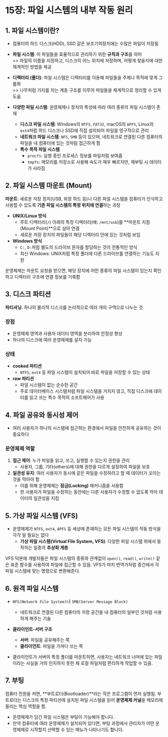 # 15장: 파일 시스템의 내부 작동 원리

## 1. 파일 시스템이란?

- 컴퓨터의 하드 디스크(HDD), SSD 같은 보조기억장치에는 수많은 파일이 저장됨
- **파일 시스템**: 이 파일들을 효율적으로 관리하기 위한 **규칙과 구조**를 의미  
=> 파일의 이름을 지정하고, 디스크의 어느 위치에 저장하며, 어떻게 찾을지에 대한 체계적인 방법을 제공

- **디렉터리 (폴더)**: 파일 시스템은 디렉터리를 이용해 파일들을 주제나 목적에 맞게 그룹화  
=> 나무처럼 가지를 치는 계층 구조를 이루어 파일들을 체계적으로 정리할 수 있게 도움

- **다양한 파일 시스템**: 운영체제나 장치의 특성에 따라 여러 종류의 파일 시스템이 존재
    - **디스크 파일 시스템**: Windows의 `NTFS`, `FAT32`, macOS의 `APFS`, Linux의 `ext4`처럼 하드 디스크나 SSD에 직접 설치되어 파일을 영구적으로 관리
    - **네트워크 파일 시스템**: `NFS`, `SMB` 등이 있으며, 네트워크로 연결된 다른 컴퓨터의 파일을 내 컴퓨터에 있는 것처럼 접근하게 함
    - **특수 목적 파일 시스템**
        - `procfs`: 실행 중인 프로세스 정보를 파일처럼 보여줌
        - `tmpfs`: 메모리를 저장소로 사용해 속도가 매우 빠르지만, 재부팅 시 데이터가 사라짐

## 2. 파일 시스템 마운트 (Mount)

**마운트**: 새로운 저장 장치(USB, 외장 하드 등)나 다른 파일 시스템을 컴퓨터가 인식하고 사용할 수 있도록 **기존 파일 시스템의 특정 위치에 연결**하는 과정

- **UNIX/Linux 방식**
    - 루트 디렉터리(`/`) 아래의 특정 디렉터리(예: `/mnt/usb`)를 **마운트 지점(Mount Point)**으로 삼아 연결
    - 새로운 저장 장치의 파일들이 해당 디렉터리 안에 있는 것처럼 보임
- **Windows 방식**
    - `C:`, `D:`처럼 별도의 드라이브 문자를 할당하는 것이 전통적인 방식
    - 최신 Windows: UNIX처럼 특정 폴더에 다른 드라이브를 연결하는 기능도 지원

운영체제는 마운트 요청을 받으면, 해당 장치에 어떤 종류의 파일 시스템이 있는지 확인하고 디렉터리 구조에 연결 정보를 기록함

## 3. 디스크 파티션

**파티셔닝**: 하나의 물리적 디스크를 논리적으로 여러 개의 구역으로 나누는 것
### 장점
- 운영체제 영역과 사용자 데이터 영역을 분리하여 안정성 향상
- 하나의 디스크에 여러 운영체제를 설치 가능

### 상태
- **cooked 파티션**
    - `NTFS`, `ext4` 등 파일 시스템이 설치되어 바로 파일을 저장할 수 있는 상태
- **raw 파티션**
    - 파일 시스템이 없는 순수한 공간
    - 주로 데이터베이스 시스템처럼 파일 시스템을 거치지 않고, 직접 디스크에 데이터를 읽고 쓰는 특수 목적의 소프트웨어가 사용

## 4. 파일 공유와 동시성 제어

- 여러 사용자가 하나의 시스템에 접근하는 환경에서 파일을 안전하게 공유하는 것이 중요하다
### 운영체제 역할
1.  **접근 제어**: 누가 파일을 읽고, 쓰고, 실행할 수 있는지 권한을 관리
    - 사용자, 그룹, 기타(others)에 대해 권한을 다르게 설정하여 파일을 보호
2.  **일관성 유지**: 여러 사용자가 동시에 같은 파일을 수정하려고 할 때 데이터가 꼬이는 것을 막아야 함
    - 이를 위해 운영체제는 **잠금(Locking)** 매커니즘을 사용함
    - 한 사용자가 파일을 수정하는 동안에는 다른 사용자가 수정할 수 없도록 막아 데이터의 일관성을 지킴

## 5. 가상 파일 시스템 (VFS)

- 운영체제가 `NTFS`, `ext4`, `APFS` 등 세상에 존재하는 모든 파일 시스템의 작동 방식을 각각 알 필요는 없다
    - **가상 파일 시스템(Virtual File System, VFS)**: 다양한 파일 시스템 위에서 동작하는 일종의 **추상화 계층**

VFS 덕분에 개발자들은 파일 시스템의 종류와 관계없이 `open()`, `read()`, `write()` 같은 표준 함수를 사용하여 파일에 접근할 수 있음. VFS가 마치 번역가처럼 중간에서 각 파일 시스템에 맞는 명령으로 변환해준다.

## 6. 원격 파일 시스템

- `NFS(Network File System)`나 `SMB(Server Message Block)`
    - 네트워크로 연결된 다른 컴퓨터의 저장 공간을 내 컴퓨터의 일부인 것처럼 사용하게 해주는 기술

- **클라이언트-서버 구조**
    - **서버**: 파일을 공유해주는 쪽
    - **클라이언트**: 파일을 가져다 쓰는 쪽
- 클라이언트가 서버의 특정 폴더를 마운트하면, 사용자는 네트워크 너머에 있는 파일이라는 사실을 거의 인지하지 못한 채 로컬 파일처럼 편리하게 작업할 수 있음.

## 7. 부팅

컴퓨터 전원을 켜면, **부트로더(Bootloader)**라는 작은 프로그램이 먼저 실행됨. 부트로더는 디스크의 특정 파티션에 설치된 파일 시스템을 읽어 **운영체제 커널**을 메모리에 올리는 핵심 역할을 함.

- 운영체제가 담긴 파일 시스템은 부팅이 가능해야 합니다.
- 만약 컴퓨터에 여러 운영체제가 설치되어 있다면, 부팅 과정에서 관리자가 어떤 운영체제로 시작할지 선택할 수 있는 메뉴가 나타나기도 합니다.